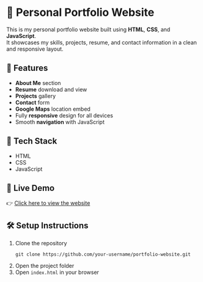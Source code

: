 
# 💼 Personal Portfolio Website

This is my personal portfolio website built using **HTML**, **CSS**, and **JavaScript**.  
It showcases my skills, projects, resume, and contact information in a clean and responsive layout.

## 🌟 Features

- **About Me** section  
- **Resume** download and view  
- **Projects** gallery  
- **Contact** form  
- **Google Maps** location embed  
- Fully **responsive** design for all devices  
- Smooth **navigation** with JavaScript

## 🚀 Tech Stack

- HTML  
- CSS  
- JavaScript  

## 📍 Live Demo

👉 [Click here to view the website](http://127.0.0.1:5500/index1.html#)

## 🛠 Setup Instructions

1. Clone the repository  
   ```
   git clone https://github.com/your-username/portfolio-website.git
   ```
2. Open the project folder  
3. Open `index.html` in your browser

